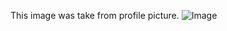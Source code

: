 This image was take from profile picture.
![Image](https://user-images.githubusercontent.com/68393512/147811504-12d106f5-74f6-4d8f-b176-478be3627e2a.jpg)

